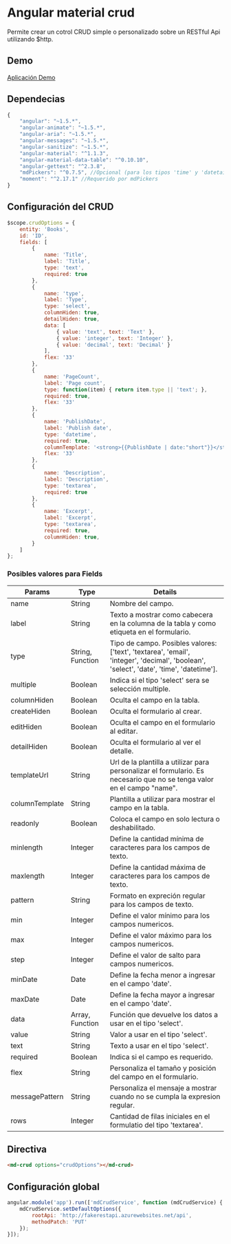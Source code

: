 # Angular material crud

Permite crear un cotrol CRUD simple o personalizado sobre un RESTful Api utilizando $http.

## Demo
[Aplicación Demo](https://cdn.rawgit.com/ClassHP/md-crud/0.1.1/demo/index.html)

## Dependecias
```javascript
{
    "angular": "~1.5.*",
    "angular-animate": "~1.5.*",
    "angular-aria": "~1.5.*",
    "angular-messages": "~1.5.*",
    "angular-sanitize": "~1.5.*",
    "angular-material": "^1.1.3",
    "angular-material-data-table": "^0.10.10",
    "angular-gettext": "^2.3.8",
    "mdPickers": "^0.7.5", //Opcional (para los tipos 'time' y 'datetaime')
    "moment": "^2.17.1" //Requerido por mdPickers
}
```

## Configuración del CRUD
```javascript
$scope.crudOptions = {
    entity: 'Books',
    id: 'ID',
    fields: [
        {
            name: 'Title',
            label: 'Title',
            type: 'text',
            required: true
        },
        {
            name: 'type',
            label: 'Type',
            type: 'select',
            columnHiden: true,
            detailHiden: true,
            data: [
                { value: 'text', text: 'Text' },
                { value: 'integer', text: 'Integer' },
                { value: 'decimal', text: 'Decimal' }
            ],
            flex: '33'
        },
        {
            name: 'PageCount',
            label: 'Page count',
            type: function(item) { return item.type || 'text'; },
            required: true,
            flex: '33'
        },
        {
            name: 'PublishDate',
            label: 'Publish date',
            type: 'datetime',
            required: true,
            columnTemplate: '<strong>{{PublishDate | date:"short"}}</strong>',
            flex: '33'
        },
        {
            name: 'Description',
            label: 'Description',
            type: 'textarea',
            required: true
        },
        {
            name: 'Excerpt',
            label: 'Excerpt',
            type: 'textarea',
            required: true,
            columnHiden: true,
        }
    ]
}; 
```
### Posibles valores para Fields
| Params | Type | Details |
| ------ | ---- | ------- |
| name | String | Nombre del campo. |
| label | String | Texto a mostrar como cabecera en la columna de la tabla y como etiqueta en el formulario. |
| type | String, Function | Tipo de campo. Posibles valores: ['text', 'textarea', 'email', 'integer', 'decimal', 'boolean', 'select', 'date', 'time', 'datetime']. |
| multiple | Boolean | Indica si el tipo 'select' sera se selección multiple. |
| columnHiden | Boolean | Oculta el campo en la tabla. |
| createHiden | Boolean | Oculta el formulario al crear. |
| editHiden | Boolean | Oculta el campo en el formulario al editar. |
| detailHiden | Boolean | Oculta el formulario al ver el detalle. |
| templateUrl | String | Url de la plantilla a utilizar para personalizar el formulario. Es necesario que no se tenga valor en el campo "name".|
| columnTemplate | String | Plantilla a utilizar para mostrar el campo en la tabla. |
| readonly | Boolean | Coloca el campo en solo lectura o deshabilitado. |
| minlength | Integer | Define la cantidad mínima de caracteres para los campos de texto. |
| maxlength | Integer | Define la cantidad máxima de caracteres para los campos de texto. |
| pattern | String | Formato en expreción regular para los campos de texto. |
| min | Integer | Define el valor mínimo para los campos numericos. |
| max | Integer | Define el valor máximo para los campos numericos. |
| step | Integer | Define el valor de salto para campos numericos. |
| minDate | Date | Define la fecha menor a ingresar en el campo 'date'. |
| maxDate | Date | Define la fecha mayor a ingresar en el campo 'date'. |
| data | Array, Function | Función que devuelve los datos a usar en el tipo 'select'. |
| value | String | Valor a usar en el tipo 'select'. |
| text | String | Texto a usar en el tipo 'select'. |
| required | Boolean | Indica si el campo es requerido. |
| flex | String | Personaliza el tamaño y posición del campo en el formulario. |
| messagePattern | String | Personaliza el mensaje a mostrar cuando no se cumpla la expresion regular. |
| rows | Integer | Cantidad de filas iniciales en el formulatio del tipo 'textarea'. |

## Directiva
```html
<md-crud options="crudOptions"></md-crud>
```


## Configuración global
```javascript
angular.module('app').run(['mdCrudService', function (mdCrudService) {    
    mdCrudService.setDefaultOptions({
        rootApi: 'http://fakerestapi.azurewebsites.net/api',
        methodPatch: 'PUT'
    });
}]);
```
